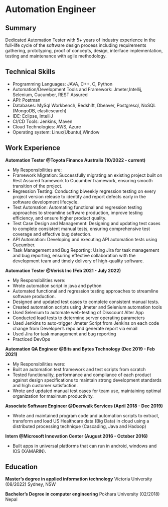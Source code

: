 # Automation Engineer

## Summary
Dedicated Automation Tester with 5+ years of industry experience in the full-life cycle of the software design 
process including requirements gathering, prototyping, proof of concepts, design, interface implementation, testing 
and maintenance with agile methodology.

## Technical Skills
- Programming Languages: JAVA, C++, C, Python
- Automation/Development Tools and Framework: Jmeter,Intellij, Selenium, Cucumber, REST Assured
- API: Postman
- Databases: MySql Workbench, Redshift, Dbeaver, 
Postgresql, NoSQL (MongoDB, elasticsearch)
- IDE: Eclipse, IntelliJ
- CI/CD Tools: Jenkins, Maven
- Cloud Technologies: AWS, Azure
- Operating system: Linux(Ubuntu),Window

## Work Experience
**Automation Tester @Toyota Finance Australia (10/2022 - current)**
- My Responsibilities are:
- Framework Migration: Successfully migrating an existing project built on Rest Assured 
framework to Cucumber framework, ensuring smooth transition of the project.
- Regression Testing: Conducting biweekly regression testing on every project version 
release to identify and report defects early in the software development lifecycle.
- Test Automation: Automating functional and regression testing approaches to 
streamline software production, improve testing efficiency, and ensure higher product 
quality.
- Test Case Design and Management: Designing and updating test cases to complete 
consistent manual tests, ensuring comprehensive test coverage and effective bug 
detection.
- API Automation: Developing and executing API automation tests using Cucumber.
- Task Management and Bug Reporting: Using Jira for task management and bug 
reporting, ensuring effective collaboration with the development team and timely 
delivery of high-quality software.

**Automation Tester @Verisk Inc (Feb 2021 - July 2022)**
- My Responsibilities were:
- Wrote automation script in java and python
- Automated functional and regression testing approaches to streamline software 
production.
- Designed and updated test cases to complete consistent manual tests.
- Created automation scripts using Jmeter and Selenium automation tools
- Used Selenium to automate web-testing of Disscount Alter App
- Conducted load tests to determine server operating parameters
- Used Jenkins to auto-trigger Jmeter Script from Jenkins on each code change from 
Developer’s repo and generate report via email
- Used Jira for task management and bug reporting
- Practiced DevOps

**Automation QA Engineer @Bits and Bytes Technology (Dec 2019 - Feb 2021)**
- My Responsibilities were:
- Built an automation test framework and test scripts from scratch
- Tested functionality, performance and compliance of each product against design 
specifications to maintain strong development standards and high customer satisfaction.
- Wrote and updated manual test cases for team use, maintaining optimal organization for 
maximum productivity.

**Associate Software Engineer @Deerwalk Services (April 2018 - Dec 2019)**
- Wrote and maintained program code and automation scripts to extract, transform and 
load US Healthcare data (Big Data) in cloud using a distributed processing technique
(Cascading, Java and Hadoop)

**Intern @Microsoft Innovation Center (August 2016 - October 2016)**
- Built apps in universal platforms that can run in android, windows and IOS (XAMARIN).

## Education
**Master’s degree in applied information technology**
Victoria University (08/2022)
Sydney, NSW

**Bachelor’s Degree in computer engineering**
Pokhara University (02/2018)
Nepal
